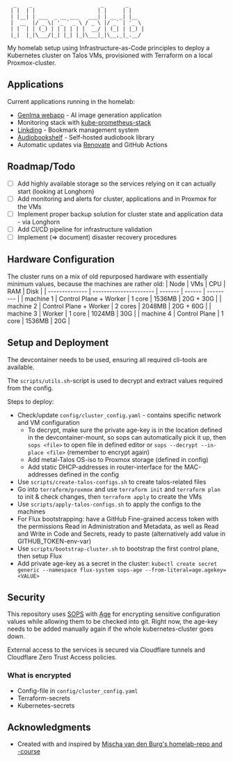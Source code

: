 ```
  _    _                      _       _
 | |  | |                    | |     | |
 | |__| | ___  _ __ ___   ___| | __ _| |__
 |  __  |/ _ \| '_ ` _ \ / _ \ |/ _` | '_ \
 | |  | | (_) | | | | | |  __/ | (_| | |_) |
 |_|  |_|\___/|_| |_| |_|\___|_|\__,_|_.__/
```

My homelab setup using Infrastructure-as-Code principles to deploy a Kubernetes cluster on Talos VMs, provisioned with Terraform on a local Proxmox-cluster.

## Applications
Current applications running in the homelab:

- [GenIma webapp](https://github.com/nielsfechtel/genima) - AI image generation application
- Monitoring stack with [kube-prometheus-stack](https://github.com/prometheus-community/helm-charts/tree/main/charts/kube-prometheus-stack)
- [Linkding](https://github.com/sissbruecker/linkding) - Bookmark management system
- [Audiobookshelf](https://github.com/advplyr/audiobookshelf) - Self-hosted audiobook library
- Automatic updates via [Renovate](https://github.com/renovatebot/renovate) and GitHub Actions

## Roadmap/Todo
- [ ] Add highly available storage so the services relying on it can actually start (looking at Longhorn)
- [ ] Add monitoring and alerts for cluster, applications and in Proxmox for the VMs
- [ ] Implement proper backup solution for cluster state and application data - via Longhorn
- [ ] Add CI/CD pipeline for infrastructure validation
- [ ] Implement (=> document) disaster recovery procedures

## Hardware Configuration
The cluster runs on a mix of old repurposed hardware with essentially minimum values, because the machines are rather old:
| Node           | VMs                    | CPU     | RAM    | Disk      |
| -------------- | ---------------------- | ------- | ------ | --------- |
| machine 1      | Control Plane + Worker | 1 core  | 1536MB | 20G + 30G |
| machine 2      | Control Plane + Worker | 2 cores | 2048MB | 20G + 60G |
| machine 3      | Worker                 | 1 core  | 1024MB | 30G       |
| machine 4      | Control Plane          | 1 core  | 1536MB | 20G       |

## Setup and Deployment
The devcontainer needs to be used, ensuring all required cli-tools are available. 

The `scripts/utils.sh`-script is used to decrypt and extract values required from the config.

Steps to deploy:
- Check/update `config/cluster_config.yaml` - contains specific network and VM configuration
    - To decrypt, make sure the private age-key is in the location defined in the devcontainer-mount, so sops can automatically pick it up, then `sops <file>` to open file in defined editor or `sops --decrypt --in-place <file>` (remember to encrypt again)
    - Add metal-Talos OS-iso to Proxmox storage (defined in config)
    - Add static DHCP-addresses in router-interface for the MAC-addresses defined in the config
- Use `scripts/create-talos-configs.sh` to create talos-related files
- Go into `terraform/proxmox` and use `terraform init` and `terraform plan` to init & check changes, then `terraform apply` to create the VMs
- Use `scripts/apply-talos-configs.sh` to apply the configs to the machines
- For Flux bootstrapping: have a GitHub Fine-grained access token with the permissions Read in Administration and Metadata, as well as Read and Write in Code and Secrets, ready to paste (alternatively add value in GITHUB_TOKEN-env-var)
- Use `scripts/bootstrap-cluster.sh` to bootstrap the first control plane, then setup Flux
- Add private age-key as a secret in the cluster: `kubectl create secret generic --namespace flux-system sops-age --from-literal=age.agekey=<VALUE>`

## Security
This repository uses [SOPS](https://github.com/mozilla/sops) with [Age](https://github.com/FiloSottile/age) for encrypting sensitive configuration values while allowing them to be checked into git. Right now, the age-key needs to be added manually again if the whole kubernetes-cluster goes down.

External access to the services is secured via Cloudflare tunnels and Cloudflare Zero Trust Access policies.

### What is encrypted
- Config-file in `config/cluster_config.yaml`
- Terraform-secrets
- Kubernetes-secrets

## Acknowledgments
- Created with and inspired by [Mischa van den Burg's homelab-repo and -course](https://github.com/mischavandenburg/homelab)
